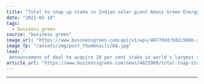 ```yaml
---
title: "Total to snap up stake in Indian solar giant Adani Green Energy"
date: "2021-01-18"
tags: 
  - business green
source: "business green"
image_url: "https://www.businessgreen.com/api/v1/wps/4077ddd/b82c50bb-aaa3-4ee4-bcab-8ffac14c12c3/6/35724890551-3f14be822d-c-185x114.jpg"
image_fp: "/assets/img/post_thumbnails/68.jpg"
lead: "
 Announcement of deal to acquire 20 per cent stake in world's largest solar developer comes just days after oil giant quits American Petroleum Institute over climate policy differences ..."
article_url: "https://www.businessgreen.com/news/4025909/total-snap-stake-indian-solar-giant-adani-green-energy"
---
```


---
